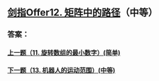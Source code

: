 ## [剑指Offer12. 矩阵中的路径](https://leetcode-cn.com/problems/merge-two-sorted-lists/)（中等）





### 答案：



#### [上一题（11. 旋转数组的最小数字）(简单)](https://github.com/sdwwld/leetCode/blob/master/src/main/java/com/wld/java/offer/剑指Offer11.md)

#### [下一题（13. 机器人的运动范围）(中等)](https://github.com/sdwwld/leetCode/blob/master/src/main/java/com/wld/java/offer/剑指Offer13.md)